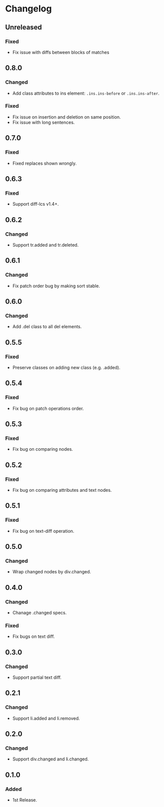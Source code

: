 # Changelog

## Unreleased

### Fixed

- Fix issue with diffs between blocks of matches

## 0.8.0

### Changed

- Add class attributes to ins element: `.ins.ins-before` or `.ins.ins-after`.

### Fixed

- Fix issue on insertion and deletion on same position.
- Fix issue with long sentences.

## 0.7.0

### Fixed

- Fixed replaces shown wrongly.

## 0.6.3

### Fixed

- Support diff-lcs v1.4+.

## 0.6.2

### Changed

- Support tr.added and tr.deleted.

## 0.6.1

### Changed

- Fix patch order bug by making sort stable.

## 0.6.0

### Changed

- Add .del class to all del elements.

## 0.5.5

### Fixed

- Preserve classes on adding new class (e.g. .added).

## 0.5.4

### Fixed

- Fix bug on patch operations order.

## 0.5.3

### Fixed

- Fix bug on comparing nodes.

## 0.5.2

### Fixed

- Fix bug on comparing attributes and text nodes.

## 0.5.1

### Fixed

- Fix bug on text-diff operation.

## 0.5.0

### Changed

- Wrap changed nodes by div.changed.

## 0.4.0

### Changed

- Chanage .changed specs.

### Fixed

- Fix bugs on text diff.

## 0.3.0

### Changed

- Support partial text diff.

## 0.2.1

### Changed

- Support li.added and li.removed.

## 0.2.0

### Changed

- Support div.changed and li.changed.

## 0.1.0

### Added

- 1st Release.

